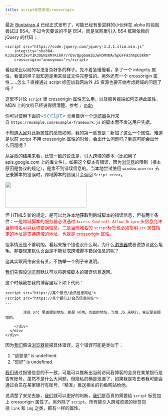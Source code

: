```yaml
---
title: script标签添加crossorigin
---
```

最近 <a href="https://getbootstrap.com/" target="_blank" rel="noopener noreferrer">Bootstrap 4</a> 已经正式发布了，可能已经有爱尝鲜的小伙伴在 alpha 阶段就尝试过 BS4。不过今天要说的不是 BS4，而是官网里引入 BS4 框架依赖的 jQuery 的代码：

<pre class="pure-highlightjs"><code class="null">&lt;script src="https://code.jquery.com/jquery-3.2.1.slim.min.js"
    integrity="sha384-KJ3o2DKtIkvYIK3UENzmM7KCkRr/rE9/Qpg6aAZGJwFDMVNA/GpGFF93hXpG5KkN"
    crossorigin="anonymous"&gt;&lt;/script&gt;</code></pre>

看起来比以前的写法复杂好多的样子。先不着急慢慢看，多了一个 integrity 属性，看值的样子就知道是用来验证文件完整性的。另外还有一个 crossorigin 属性……怎么？直接通过 script 标签加载网站外 JS 资源也要开始考虑跨域的问题了吗？

这里不讨论 `script` 里 crossorigin 属性怎么用，以及服务器端如何支持此属性，MDN 上的文档已经说得很清楚。参考： [mdn][1]

你可以使用下面的<a style="font-style: normal; text-decoration: none; color: #3d7e9a; margin: 0px; padding: 0px; border: 0px; font-family: Arial, x-locale-body, sans-serif; font-size: 20px; font-variant-ligatures: normal; font-variant-caps: normal; font-weight: 400; letter-spacing: -0.0556px; orphans: 2; text-align: start; text-indent: 0px; text-transform: none; white-space: normal; widows: 2; word-spacing: 0px; -webkit-text-stroke-width: 0px; background-color: #ffffff;" title="HTML <script> 元素用于嵌入或引用可执行脚本。" href="https://developer.mozilla.org/zh-CN/docs/Web/HTML/Element/script"><code>&lt;script&gt;</code></a> 元素告诉一个[浏览器](https://www.w3cdoc.com)执行来自 `https://example.com/example-framework.js` 的脚本而不发送用户凭据。

不知道[大家](https://www.w3cdoc.com)对此新属性的感觉如何，我的第一感觉是：新加了这么一个属性，难道是以前 script 不用 crossorigin 属性的时候，会出什么问题吗？到底可能会出什么问题呢？

从谷歌的结果来看，比较一致的说法是，引入跨域的脚本（比如用了 apis.google.com 上的库文件），如果这个脚本有错误，因为[浏览器](https://www.w3cdoc.com)的限制（根本原因是协议的规定），是拿不到错误信息的。当本地尝试使用 `window.onerror` 去记录脚本的错误时，跨域脚本的错误只会返回 `Script error`。


  <img loading="lazy" width="260" height="82" class="alignnone size-full wp-image-3103 shadow" src="https://haomou.oss-cn-beijing.aliyuncs.com/upload/2018/12/img_5c0167d35f0b0.png" data-src="https://haomou.oss-cn-beijing.aliyuncs.com/upload/2018/12/img_5c0167d35f0b0.png?x-oss-process=image/format,webp" alt="" />

但 HTML5 新的规定，是可以允许本地获取到跨域脚本的错误信息，但有两个条件：<span style="color: #ff0000;">一是跨域脚本的服务器必须通过 <code>Access-Controll-Allow-Origin</code> 头信息允许当前域名可以获取错误信息，二是当前域名的 <code>script</code>标签也必须指明 <code>src</code> 属性指定的地址是支持跨域的地址，也就是 crossorigin 属性。</span>

但事情还是不够明朗，看起来报个错也没什么啊，为什么[浏览器](https://www.w3cdoc.com)或者说协议这么龟毛，非要规定默认页面是不能获取跨域脚本错误信息的呢？

这其实跟网络安全有关，不妨举一个例子来说明。

[我们](https://www.w3cdoc.com)先假设[浏览器](https://www.w3cdoc.com)默认可以将跨域脚本的错误信息返回。

这个时候我在我的博客里写下如下代码：

<div id="crayon-5bf4f6acaa283287486314" class="crayon-syntax crayon-theme-visual-assist crayon-font-monaco crayon-os-mac print-yes notranslate crayon-wrapped" data-settings=" no-popup minimize scroll-mouseover wrap">
  <div class="crayon-toolbar" data-settings=" show">
    <div class="crayon-tools">
      <div class="crayon-button crayon-nums-button crayon-pressed" title="Toggle Line Numbers">
        <div class="crayon-button-icon">
          <pre class="pure-highlightjs"><code class="null">&lt;script src="https://某个银行/会员信息网址"&gt;
&lt;script src="https://某个银行2/会员信息网址"&gt;
...
</code></pre>

          
            注意 src 里面提到地址，都是 HTML 页面的地址，当成 JS 来执行，肯定是会报错的。
          
        </div>
      </div>
    </div>
  </div>
</div>

因为[我们](https://www.w3cdoc.com)假设[浏览器](https://www.w3cdoc.com)能报具体错误，这个错误可能是类似于：

1. “请登录” is undefined.  
2. “您好” is undefined.

[我们](https://www.w3cdoc.com)通过报错信息的不一致，可能可以推断出当前访问我博客的会员在某某银行是否有账号。虽然不是什么大问题，但隐私的确是泄漏了，如果我是攻击者我可能会通过会员在某家银行有账号，『精准』推送相关的钓鱼网站给他。

说清楚了来龙去脉，[我们](https://www.w3cdoc.com)就可以更好的判断，[我们](https://www.w3cdoc.com)是否真的需要给 `script` 标签加上 crossorigin 属性了。另外除了 `script`，所有能引入跨域资源的标签包括 `link` 和 `img` 之类，都有一样的属性。

<audio style="display: none;" controls="controls"></audio>

<audio style="display: none;" controls="controls"></audio>

<audio style="display: none;" controls="controls"></audio>

<audio style="display: none;" controls="controls"></audio>

 [1]: https://developer.mozilla.org/zh-CN/docs/Web/HTML/CORS_settings_attributes
